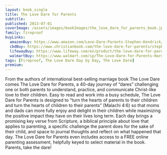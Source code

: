 ```yaml
---
layout: book_single
title: The Love Dare for Parents
subtitle:
published: 2013-07-01
coverImage: /assets/images/bookImages/the_love_dare_for_parents_book.jpg
family: fireproof
buyLinks:
  amazonBuy: https://www.amazon.com/Love-Dare-Parents-Stephen-Kendrick/dp/1433668521/ref=sr_1_1?keywords=The+Love+Dare+for+Parents&qid=1637338274&qsid=141-6196979-4180442&sr=8-1&sres=1433668521%2CB01FODD0RM%2C1430028912%2C1433679590%2CB09LGQVN4Q%2C143368036X%2C1433681374%2C1592407331%2CB09LGY7WRQ%2C0802412858%2C080241270X%2C162707886X%2C1939754097%2C1419753967%2C0399592555%2C1432118862&srpt=ABIS_BOOK
  cbdBuy: https://www.christianbook.com/the-love-dare-for-parents/stephen-kendrick/9781433668524/pd/668524?event=ESRCN
  lifewayBuy: https://www.lifeway.com/en/product/the-love-dare-for-parents-P005261870
  walmartBuy: https://www.walmart.com/ip/The-Love-Dare-for-Parents-Hardcover-9781433682766/30527758
tags: [Fireproof, The Love Dare Day by Day, The Love Dare]
premium:
---
```

From the authors of international best-selling marriage book The Love Dare comes The Love Dare for Parents, a 40-day journey of “dares” challenging one or both parents to understand, practice, and communicate Christ-like love to their children.
Easy to read and work into a busy schedule, The Love Dare for Parents is designed to “turn the hearts of parents to their children and turn the hearts of children to their parents” (Malachi 4:6) so that moms and dads can more fully enjoy and delight in their children while maximizing the positive impact they have on their lives long term.
Each day brings a promising key verse from Scripture, a biblical principle about love that applies to parenting, a specific challenge the parent does for the sake of their child, and space to journal thoughts and reflect on what happened that day.
The Love Dare for Parents even includes access to a FREE online parenting assessment, helpfully keyed to select material in the book.
Parents, take the dare!
